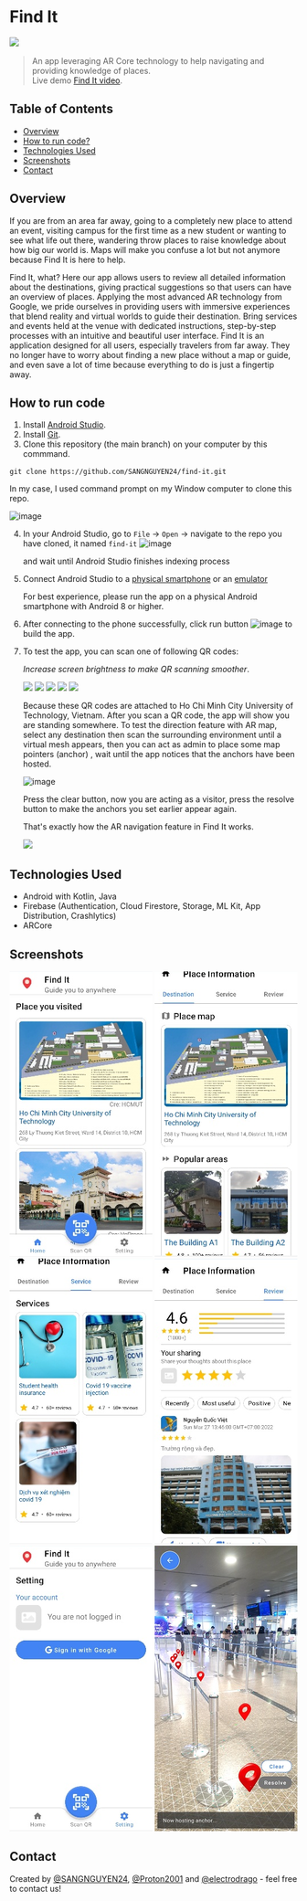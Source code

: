 # Find It
<img src="https://user-images.githubusercontent.com/78266241/161099748-0d735436-7d77-41cf-8f84-0da98e9b613c.png" width=50>

> An app leveraging AR Core technology to help navigating and providing knowledge of places. <br>
> Live demo [Find It video](https://www.youtube.com/watch?v=5fJSGYPfJM8). <!-- If you have the project hosted somewhere, include the link here. -->

## Table of Contents
* [Overview](#overview)
* [How to run code?](#how-to-run-code)
* [Technologies Used](#technologies-used)
* [Screenshots](#screenshots)
* [Contact](#contact)
<!-- * [Room for Improvement](#room-for-improvement)
* [Acknowledgements](#acknowledgements) -->
<!-- * [License](#license) -->


## Overview
If you are from an area far away, going to a completely new place to attend an event, visiting campus for the first time as a new student or wanting to see what life out there, wandering throw places to raise knowledge about how big our world is. Maps will make you confuse a lot but not anymore because Find It is here to help.

Find It, what? Here our app allows users to review all detailed information about the destinations, giving practical suggestions so that users can have an overview of places. Applying the most advanced AR technology from Google, we pride ourselves in providing users with immersive experiences that blend reality and virtual worlds to guide their destination. Bring services and events held at the venue with dedicated instructions, step-by-step processes with an intuitive and beautiful user interface. Find It is an application designed for all users, especially travelers from far away. They no longer have to worry about finding a new place without a map or guide, and even save a lot of time because everything to do is just a fingertip away.

## How to run code
1. Install [Android Studio](https://developer.android.com/studio?gclid=CjwKCAjwopWSBhB6EiwAjxmqDTWtCY4Ih65UNlYy5IjL_RpfmRggMSPU3mYgsPmexEnSMjJ1BWxiEhoCUn4QAvD_BwE&gclsrc=aw.ds).
2. Install [Git](https://git-scm.com/book/en/v2/Getting-Started-Installing-Git).
3. Clone this repository (the main branch) on your computer by this commmand.
```
git clone https://github.com/SANGNGUYEN24/find-it.git
```
In my case, I used command prompt on my Window computer to clone this repo.

![image](https://user-images.githubusercontent.com/78266241/161089521-f345f07c-5b5f-40eb-98c8-8dd54f2b1dd1.png)

4. In your Android Studio, go to `File` -> `Open` -> navigate to the repo you have cloned, it named `find-it`
![image](https://user-images.githubusercontent.com/78266241/161091102-61f734b8-c16c-4540-bd82-6923383f21d4.png)

   and wait until Android Studio finishes indexing process

5. Connect Android Studio to a [physical smartphone](https://developer.android.com/studio/run/device) or an [emulator](https://developer.android.com/studio/run/emulator)

   For best experience, please run the app on a physical Android smartphone with Android 8 or higher.  
   
6. After connecting to the phone successfully, click run button ![image](https://user-images.githubusercontent.com/78266241/161093587-f35d2949-4932-473d-b377-d4bb99e7da54.png) to build the app.

7. To test the app, you can scan one of following QR codes:

    _Increase screen brightness to make QR scanning smoother_.
    
    <img src="https://user-images.githubusercontent.com/78266241/161094621-fedd4455-0f4b-4bf4-b599-da987272cdfa.png" width=200> <img src="https://user-images.githubusercontent.com/78266241/161094628-c8ea3d3e-7314-4f8b-954d-77433abdec31.png" width=200> <img src="https://user-images.githubusercontent.com/78266241/161094632-a388b792-a383-425a-9c94-ba24ffb8b75e.png" width=200> <img src="https://user-images.githubusercontent.com/78266241/161094635-56621d1d-2bd0-419e-b88d-13abf3d504e2.png" width=200> <img src="https://user-images.githubusercontent.com/78266241/161094640-39ce4a96-c56c-498b-84be-33ed0de243f9.png" width=200>
    
    Because these QR codes are attached to Ho Chi Minh City University of Technology, Vietnam.
    After you scan a QR code, the app will show you are standing somewhere. 
    To test the direction feature with AR map, select any destination then scan the surrounding environment until a virtual mesh appears, 
    then you can act as admin to place some map pointers (anchor) , wait until the app notices that the anchors have been hosted.
    
    ![image](https://user-images.githubusercontent.com/78266241/161474577-50d02a31-855e-4600-a24f-a72533248f6d.png)

    
    Press the clear button, now you are acting as a visitor, press the resolve button to make the anchors you set earlier appear again.

    That's exactly how the AR navigation feature in Find It works.
    
    <img src="https://user-images.githubusercontent.com/78266241/161474620-953edba0-0737-4457-bcc0-a8be128e790a.jpg" width=200>
    
    
    

## Technologies Used
- Android with Kotlin, Java
- Firebase (Authentication, Cloud Firestore, Storage, ML Kit, App Distribution, Crashlytics)
- ARCore

## Screenshots
![Home page](_readme/home.jpg)
![Desination page](_readme/destination.jpg)
![Service page](_readme/service.jpg)
![Review page](_readme/review.jpg)
![User page](_readme/user.jpg)
![Find It airport](_readme/airport.jpg)
<!-- <img src="./_readme/home.jpg" alt="home" width="200"/>
<img src="./_readme/destination.jpg" alt="destination" width="200"/>
<img src="./_readme/service.jpg" alt="service" width="200"/>
<img src="./_readme/review.jpg" alt="review" width="200"/>
<img src="./_readme/user.jpg" alt="user" width="200"/> -->
<!-- If you have screenshots you'd like to share, include them here.


<!-- ## Setup
What are the project requirements/dependencies? Where are they listed? A requirements.txt or a Pipfile.lock file perhaps? Where is it located?

Proceed to describe how to install / setup one's local environment / get started with the project.
 -->

<!-- ## Usage
How does one go about using it?
Provide various use cases and code examples here.

`write-your-code-here`
 -->



<!-- ## Room for Improvement
Include areas you believe need improvement / could be improved. Also add TODOs for future development.

Room for improvement:
- Improvement to be done 1
- Improvement to be done 2

To do:
- Feature to be added 1
- Feature to be added 2
 -->

<!-- ## Acknowledgements
Give credit here.
- This project was inspired by...
- This project was based on [this tutorial](https://www.example.com).
- Many thanks to... -->


## Contact
Created by [@SANGNGUYEN24](https://github.com/SANGNGUYEN24), [@Proton2001](https://github.com/Pronton2001) and [@electrodrago](https://github.com/electrodrago) - feel free to contact us!


<!-- Optional -->
<!-- ## License -->
<!-- This project is open source and available under the [... License](). -->

<!-- You don't have to include all sections - just the one's relevant to your project -->
